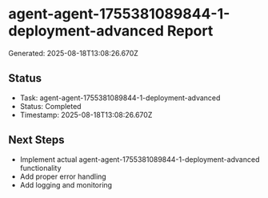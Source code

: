 # agent-agent-1755381089844-1-deployment-advanced Report

Generated: 2025-08-18T13:08:26.670Z

## Status
- Task: agent-agent-1755381089844-1-deployment-advanced
- Status: Completed
- Timestamp: 2025-08-18T13:08:26.670Z

## Next Steps
- Implement actual agent-agent-1755381089844-1-deployment-advanced functionality
- Add proper error handling
- Add logging and monitoring

